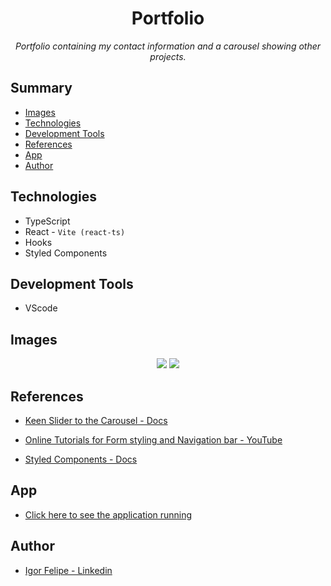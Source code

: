 <h1 align="center">Portfolio</h1>

<p align="center">
  <i>
    Portfolio containing my contact information and a carousel showing other projects.
  </i>
</p>

## Summary

- [Images](#images)
- [Technologies](#technologies)
- [Development Tools](#development-tools)
- [References](#references)
- [App](#app)
- [Author](#author)

## Technologies

- TypeScript
- React - `Vite (react-ts)`
- Hooks
- Styled Components

## Development Tools

- VScode

## Images

<div align="center">
  <img src="https://user-images.githubusercontent.com/87145566/191564859-bfcef556-5bc3-4d08-b816-81006f09cf8f.png" />
  <img src="https://user-images.githubusercontent.com/87145566/191565496-c37c02de-06c2-4ed7-a0ee-faeb300e066b.png" />
</div>

## References

- [Keen Slider to the Carousel - Docs](https://keen-slider.io/docs)

- [Online Tutorials for Form styling and Navigation bar - YouTube](https://www.youtube.com/c/OnlineTutorials4Designers)

- [Styled Components - Docs](https://styled-components.com/docs)

## App

- [Click here to see the application running](https://iigorfelipe.github.io/portfolio-ts)

## Author

- [Igor Felipe - Linkedin](https://www.linkedin.com/in/iigor-felipe/)